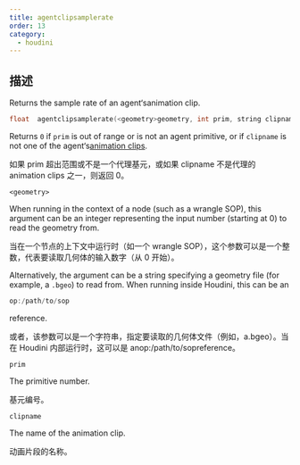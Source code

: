 ```yaml
---
title: agentclipsamplerate
order: 13
category:
  - houdini
---
```

    
## 描述

Returns the sample rate of an agent‘sanimation clip.

```c
float  agentclipsamplerate(<geometry>geometry, int prim, string clipname)
```

Returns `0` if `prim` is out of range or is not an agent primitive, or if
`clipname` is not one of the agent‘s[animation clips](agentclipcatalog.html "Returns all of the animation clips that have been loaded for an agent
primitive.").

如果 prim 超出范围或不是一个代理基元，或如果 clipname 不是代理的 animation clips 之一，则返回 0。

`<geometry>`

When running in the context of a node (such as a wrangle SOP), this argument
can be an integer representing the input number (starting at 0) to read the
geometry from.

当在一个节点的上下文中运行时（如一个 wrangle SOP），这个参数可以是一个整数，代表要读取几何体的输入数字（从 0 开始）。

Alternatively, the argument can be a string specifying a geometry file (for
example, a `.bgeo`) to read from. When running inside Houdini, this can be an

```c
op:/path/to/sop
```

reference.

或者，该参数可以是一个字符串，指定要读取的几何体文件（例如，a.bgeo）。当在 Houdini 内部运行时，这可以是 anop:/path/to/sopreference。

`prim`

The primitive number.

基元编号。

`clipname`

The name of the animation clip.

动画片段的名称。
